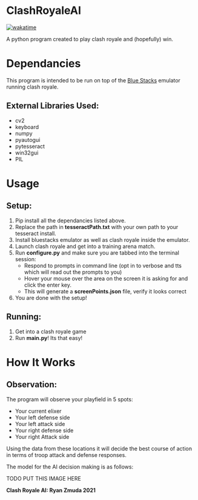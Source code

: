 # ClashRoyaleAI
[![wakatime](https://wakatime.com/badge/github/Yoyolick/ClashRoyaleAI.svg)](https://wakatime.com/badge/github/Yoyolick/ClashRoyaleAI)

A python program created to play clash royale and (hopefully) win.

# Dependancies
This program is intended to be run on top of the [Blue Stacks](https://www.bluestacks.com/) emulator running clash royale. 

## External Libraries Used:
 - cv2
 - keyboard
 - numpy
 - pyautogui
 - pytesseract
 - win32gui
 - PIL
# Usage
## Setup:
1. Pip install all the dependancies listed above.
2. Replace the path in **tesseractPath.txt** with your own path to your tesseract install.
3. Install bluestacks emulator as well as clash royale inside the emulator.
4. Launch clash royale and get into a training arena match.
5. Run **configure.py** and make sure you are tabbed into the terminal session:
   - Respond to prompts in command line (opt in to verbose and tts which will read out the prompts to you)
   - Hover your mouse over the area on the screen it is asking for and click the enter key.
   - This will generate a **screenPoints.json** file, verify it looks correct
6. You are done with the setup!

## Running:
1. Get into a clash royale game
2. Run **main.py**! Its that easy!

# How It Works
## Observation:
The program will observe your playfield in 5 spots:
 - Your current elixer
 - Your left defense side
 - Your left attack side
 - Your right defense side
 - Your right Attack side

Using the data from these locations it will decide the best course of action in terms of troop attack and defense responses.

The model for the AI decision making is as follows:

TODO PUT THIS IMAGE HERE

**Clash Royale AI: Ryan Zmuda 2021**
